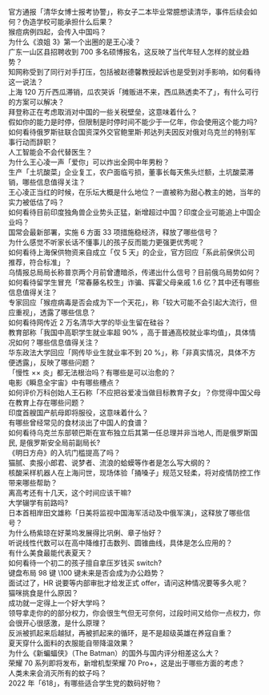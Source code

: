 官方通报「清华女博士报考协警」，称女子二本毕业常臆想读清华，事件后续会如何？伪造学校可能承担什么后果？  
猴痘病例四起，会传入中国吗？  
为什么《浪姐 3》第一个出圈的是王心凌？  
广东一山区县招聘收到 700 多名硕博报名，这反映了当代年轻人怎样的就业趋势？  
知网称受到了同行对手打压，包括被赵德馨教授起诉也是受到对手影响，如何看待这一说法？  
上海 120 万斤西瓜滞销，瓜农哭诉「摊贩进不来，西瓜熟透卖不了」，有什么可行的方案可以解决？  
拜登称正在考虑取消对中国的一些关税壁垒，这意味着什么？  
假如你的能力是时停，但限制是时停时间不能少于一亿年，你会使用这个能力吗?  
如何看待俄罗斯驻联合国资深外交官鲍里斯·邦达列夫因反对俄对乌克兰的特别军事行动而辞职？  
人工智能会不会代替医生？  
为什么王心凌一声「爱你」可以炸出全网中年男粉？  
生产「土坑酸菜」企业复工，农户面临亏损，董事长每天焦头烂额，土坑酸菜滞销，哪些信息值得关注？  
王心凌正当红的时候，在乐坛大概是什么地位？一直被称为甜心教主的她，当年的实力被低估了吗？  
如何看待目前印度独角兽企业势头正猛，新增超过中国？印度企业可能追上中国企业吗？  
国常会最新部署，实施 6 方面 33 项措施稳经济，释放了哪些信号？  
为什么感觉不听家长话不懂事儿的孩子反而能力更强更优秀呢？  
如何看待上海保供物资来自成立「仅 5 天」的企业，官方回应「系此前保供公司推荐，符合标准」？  
乌情报总局局长称普京两个月前曾遭暗杀，传递出什么信号？目前俄乌局势如何？  
如何看待留学生冒充「常春藤名校生」诈骗、挥霍父母亲戚 1.6 亿？其中还有哪些信息值得关注？  
专家回应「猴痘病毒是否会成为下一个天花」，称「较大可能不会引起大流行，但应重视」，透露了哪些信息？  
如何看待网传近 2 万名清华大学的毕业生留在硅谷？  
教育部称「我国中高职学生就业率超 90% ，高于普通高校就业率均值」，具体情况如何？哪些信息值得关注？  
华东政法大学回应「网传毕业生就业率不到 20 %」，称「非真实情况，具体不方便透露」，反映了哪些问题？  
「慢性 ×× 炎」都无法根治吗？有哪些是可以治愈的？  
电影《瞬息全宇宙》中有哪些槽点？  
如何评价万科创始人王石称「不应把谷爱凌当做目标教育子女」？你觉得中国父母在教育上存在哪些问题？  
印度首艘国产航母即将服役，这意味着什么？  
有哪些曾经常见的食材淡出了中国人的食谱？  
如何看待乌克兰东部顿巴斯在宣布独立后其第一任总理并非当地人, 而是俄罗斯国民, 是俄罗斯安全局前副局长?  
《明日方舟》的入坑门槛提高了吗？  
猫腻、卖报小郎君、说梦者、流浪的蛤蟆等作者是怎么写大纲的？  
核酸采样机器人在上海问世，现场体验「捅嗓子」规范又轻柔，将对疫情防控工作带来哪些帮助？  
离高考还有十几天，这个时间应该干嘛?  
大学辍学有前路吗?  
日本首相岸田文雄称「日美将监视中国海军活动及中俄军演」，这释放了哪些信号？  
为什么杨紫琼在好莱坞发展得比巩俐、章子怡好？  
听说线性代数可以在高中降维打击数列、圆锥曲线，具体是怎么应用的？  
有什么美食最能代表夏天？  
如何看待一个初二的孩子擅自拿压岁钱买 switch?  
键盘布局 98 键 \100 键未来是否会成为办公趋势？  
面试过了，HR 说要等内部审批才给发正式 offer，请问这种情况要等多久呢？  
猫咪挑食是什么原因？  
成功就一定得上一个好大学吗？  
领导拿走你的的部分权力，你会很生气但无可奈何，过段时间又给你一点权力，你会很开心很感激，是什么原理？  
反派被抓起来后越狱，再被抓起来的循环，是不是超级英雄在养寇自重？  
夏天穿什么面料的衣服能自带降温效果？  
为什么《新蝙蝠侠》（The Batman）的国外与国内评分相差这么大？  
荣耀 70 系列即将发布，新增机型荣耀 70 Pro+，这是出于哪些方面的考虑？  
人类未来会消灭所有的蚊子吗？  
2022 年「618」，有哪些适合学生党的数码好物？  
